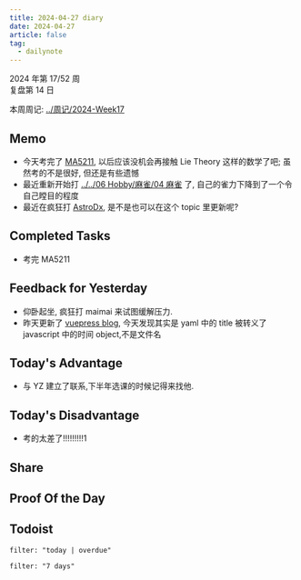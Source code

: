 ```yaml
---
title: 2024-04-27 diary
date: 2024-04-27
article: false
tag:
  - dailynote
---
```

  
2024 年第 17/52 周  
复盘第 14 日

本周周记: [../周记/2024-Week17](../周记/2024-Week17)

## Memo
- 今天考完了 [MA5211](MA5211), 以后应该没机会再接触 Lie Theory 这样的数学了吧; 虽然考的不是很好, 但还是有些遗憾
- 最近重新开始打 [../../06 Hobby/麻雀/04 麻雀](../../06%20Hobby/麻雀/04%20麻雀) 了, 自己的雀力下降到了一个令自己瞠目的程度
- 最近在疯狂打 [AstroDx](01%20Maimai), 是不是也可以在这个 topic 里更新呢?
## Completed Tasks
- 考完 MA5211
## Feedback for Yesterday
- 仰卧起坐, 疯狂打 maimai 来试图缓解压力.
- 昨天更新了 [vuepress blog](vuepress%20blog), 今天发现其实是 yaml 中的 title 被转义了 javascript 中的时间 object,不是文件名
## Today's Advantage
- 与 YZ 建立了联系,下半年选课的时候记得来找他.

## Today's Disadvantage
- 考的太差了!!!!!!!!!1

## Share

## Proof Of the Day

## Todoist
```todoist
filter: "today | overdue"
```
```todoist
filter: "7 days"
```